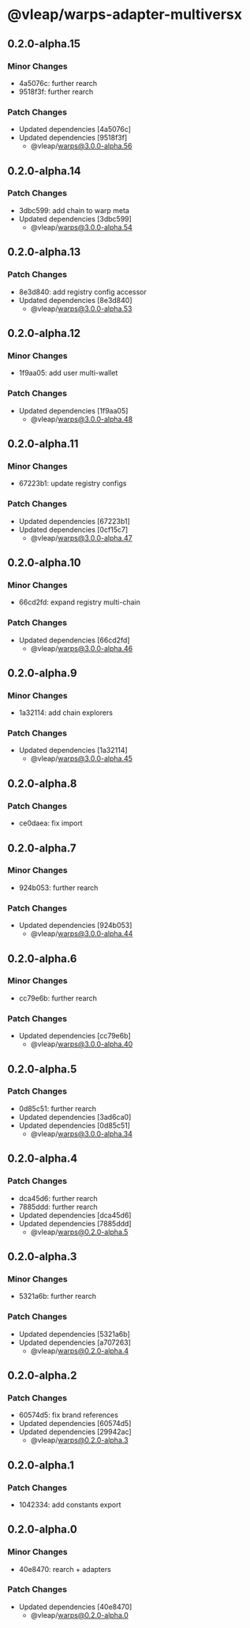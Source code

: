# @vleap/warps-adapter-multiversx

## 0.2.0-alpha.15

### Minor Changes

- 4a5076c: further rearch
- 9518f3f: further rearch

### Patch Changes

- Updated dependencies [4a5076c]
- Updated dependencies [9518f3f]
  - @vleap/warps@3.0.0-alpha.56

## 0.2.0-alpha.14

### Patch Changes

- 3dbc599: add chain to warp meta
- Updated dependencies [3dbc599]
  - @vleap/warps@3.0.0-alpha.54

## 0.2.0-alpha.13

### Patch Changes

- 8e3d840: add registry config accessor
- Updated dependencies [8e3d840]
  - @vleap/warps@3.0.0-alpha.53

## 0.2.0-alpha.12

### Minor Changes

- 1f9aa05: add user multi-wallet

### Patch Changes

- Updated dependencies [1f9aa05]
  - @vleap/warps@3.0.0-alpha.48

## 0.2.0-alpha.11

### Minor Changes

- 67223b1: update registry configs

### Patch Changes

- Updated dependencies [67223b1]
- Updated dependencies [0cf15c7]
  - @vleap/warps@3.0.0-alpha.47

## 0.2.0-alpha.10

### Minor Changes

- 66cd2fd: expand registry multi-chain

### Patch Changes

- Updated dependencies [66cd2fd]
  - @vleap/warps@3.0.0-alpha.46

## 0.2.0-alpha.9

### Minor Changes

- 1a32114: add chain explorers

### Patch Changes

- Updated dependencies [1a32114]
  - @vleap/warps@3.0.0-alpha.45

## 0.2.0-alpha.8

### Patch Changes

- ce0daea: fix import

## 0.2.0-alpha.7

### Minor Changes

- 924b053: further rearch

### Patch Changes

- Updated dependencies [924b053]
  - @vleap/warps@3.0.0-alpha.44

## 0.2.0-alpha.6

### Minor Changes

- cc79e6b: further rearch

### Patch Changes

- Updated dependencies [cc79e6b]
  - @vleap/warps@3.0.0-alpha.40

## 0.2.0-alpha.5

### Patch Changes

- 0d85c51: further rearch
- Updated dependencies [3ad6ca0]
- Updated dependencies [0d85c51]
  - @vleap/warps@3.0.0-alpha.34

## 0.2.0-alpha.4

### Patch Changes

- dca45d6: further rearch
- 7885ddd: further rearch
- Updated dependencies [dca45d6]
- Updated dependencies [7885ddd]
  - @vleap/warps@0.2.0-alpha.5

## 0.2.0-alpha.3

### Minor Changes

- 5321a6b: further rearch

### Patch Changes

- Updated dependencies [5321a6b]
- Updated dependencies [a707263]
  - @vleap/warps@0.2.0-alpha.4

## 0.2.0-alpha.2

### Patch Changes

- 60574d5: fix brand references
- Updated dependencies [60574d5]
- Updated dependencies [29942ac]
  - @vleap/warps@0.2.0-alpha.3

## 0.2.0-alpha.1

### Patch Changes

- 1042334: add constants export

## 0.2.0-alpha.0

### Minor Changes

- 40e8470: rearch + adapters

### Patch Changes

- Updated dependencies [40e8470]
  - @vleap/warps@0.2.0-alpha.0
